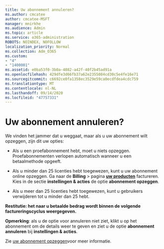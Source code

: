 ```yaml
---
title: Uw abonnement annuleren?
ms.author: cmcatee
author: cmcatee-MSFT
manager: mnirkhe
ms.audience: Admin
ms.topic: article
ms.service: o365-administration
ROBOTS: NOINDEX, NOFOLLOW
localization_priority: Normal
ms.collection: Adm_O365
ms.custom:
- "4"
- "1400001"
ms.assetid: e0ba53f0-3b0a-4082-a42f-40f2b45ad91a
ms.openlocfilehash: 429dfe3d66fb37a62e2355084cd30c5e4fe16e71
ms.sourcegitcommit: c6692ce0fa1358ec3529e59ca0ecdfdea4cdc759
ms.translationtype: MT
ms.contentlocale: nl-NL
ms.lasthandoff: 09/14/2020
ms.locfileid: "47757331"
---
```

# <a name="canceling-your-subscription"></a>Uw abonnement annuleren?

We vinden het jammer dat u weggaat, maar als u uw abonnement wilt opzeggen, zijn dit uw opties:
  
- Als u een proefabonnement hebt, moet u niets opzeggen. Proefabonnementen verlopen automatisch wanneer u een betaalmethode opgeeft.

- Als u minder dan 25 licenties hebt toegewezen, kunt u uw abonnement online opzeggen. Ga naar de **Billing** \> pagina **[uw producten](https://go.microsoft.com/fwlink/p/?linkid=842054)** factureren. Kies in de sectie **instellingen & acties** de optie **abonnement opzeggen**.

- Als u meer dan 25 licenties hebt toegewezen, kunt u gebruikers verwijderen tot u minder dan 25 hebt.
  
**Restitutie: het naar u betaalde bedrag wordt binnen de volgende factureringscyclus weergegeven.** 

**Opmerking**: als u de optie voor annuleren niet ziet, klikt u op het abonnement om de details weer te geven en ziet u de optie **abonnement annuleren** bij **instellingen & acties**. 

Zie [uw abonnement opzeggen](https://docs.microsoft.com/microsoft-365/commerce/subscriptions/cancel-your-subscription)voor meer informatie.
